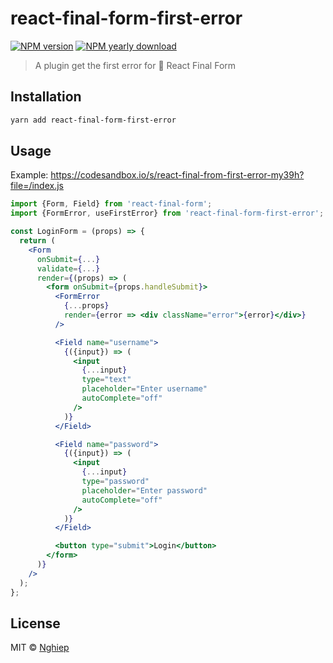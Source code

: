 # react-final-form-first-error

[![NPM version](https://img.shields.io/npm/v/react-final-form-first-error.svg)](https://www.npmjs.com/package/react-final-form-first-error)
[![NPM yearly download](https://img.shields.io/npm/dy/react-final-form-first-error.svg)](https://www.npmjs.com/package/react-final-form-first-error)

> A plugin get the first error for 🏁 React Final Form

## Installation

```bash
yarn add react-final-form-first-error
```

## Usage

Example: https://codesandbox.io/s/react-final-from-first-error-my39h?file=/index.js

```jsx
import {Form, Field} from 'react-final-form';
import {FormError, useFirstError} from 'react-final-form-first-error';

const LoginForm = (props) => {
  return (
    <Form
      onSubmit={...}
      validate={...}
      render={(props) => (
        <form onSubmit={props.handleSubmit}>
          <FormError
            {...props}
            render={error => <div className="error">{error}</div>}
          />

          <Field name="username">
            {({input}) => (
              <input
                {...input}
                type="text"
                placeholder="Enter username"
                autoComplete="off"
              />
            )}
          </Field>

          <Field name="password">
            {({input}) => (
              <input
                {...input}
                type="password"
                placeholder="Enter password"
                autoComplete="off"
              />
            )}
          </Field>

          <button type="submit">Login</button>
        </form>
      )}
    />
  );
};
```

## License

MIT © [Nghiep](https://nghiepit.dev)
